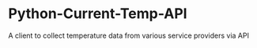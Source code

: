 # Python-Current-Temp-API
 A client to collect temperature data from various service providers via API
